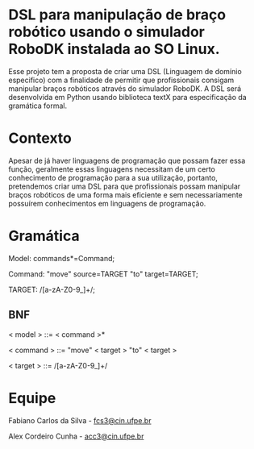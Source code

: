 # DSL para manipulação de braço robótico usando o simulador RoboDK instalada ao SO Linux.

Esse projeto tem a proposta de criar uma DSL (Linguagem de domínio especifico) com a finalidade de permitir que profissionais consigam manipular braços robóticos através do simulador RoboDK. A DSL será desenvolvida em Python usando biblioteca textX para especificação da gramática formal.

 # Contexto

Apesar de já haver linguagens de programação que possam fazer essa função, geralmente essas linguagens necessitam de um certo conhecimento de programação para a sua utilização, portanto, pretendemos criar uma DSL para que profissionais possam manipular braços robóticos de uma forma mais eficiente e sem necessariamente possuírem conhecimentos em linguagens de programação.

# Gramática

Model: commands*=Command; 

Command: "move" source=TARGET "to" target=TARGET; 

TARGET: /[a-zA-Z0-9_]+/;

## BNF

< model > ::= < command >*

< command > ::= "move" < target > "to" < target >

< target > ::= /[a-zA-Z0-9_]+/

# Equipe

Fabiano Carlos da Silva - fcs3@cin.ufpe.br

Alex Cordeiro Cunha - acc3@cin.ufpe.br

